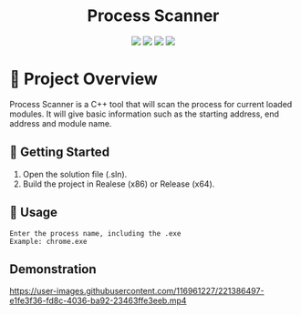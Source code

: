 <h1 align="center">Process Scanner</h1>
<p align="center">
  <img src="https://camo.githubusercontent.com/24a30795e82acbe97d52679bad22f606eb8e81723c08bc271dbd6d9ff0ea7022/68747470733a2f2f696d672e736869656c64732e696f2f62616467652f6c616e67756167652d432532422532422d2532336633346237642e7376673f7374796c653d666f722d7468652d6261646765266c6f676f3d6170707665796f72">
  <img src="https://camo.githubusercontent.com/84f42f3d8ef4a6099b5607c98cbb247321215894bf3ac2e4fb6ee15b3eed619d/68747470733a2f2f696d672e736869656c64732e696f2f62616467652f706c6174666f726d2d57696e646f77732d3030373864372e7376673f7374796c653d666f722d7468652d6261646765266c6f676f3d6170707665796f72">
  <img src="https://camo.githubusercontent.com/5ea2ccf2a2704626d0f780740a4eed86dc5abb7cb150191b16a20a6b6162751d/68747470733a2f2f696d672e736869656c64732e696f2f62616467652f617263682d7836342d677265656e2e7376673f7374796c653d666f722d7468652d6261646765266c6f676f3d6170707665796f72">
  <img src="https://camo.githubusercontent.com/4caf9d14d59a3f73a89fd007854441d3869e6f725cc7363a41d6775a804b3a8f/68747470733a2f2f696d672e736869656c64732e696f2f62616467652f617263682d7838362d7265642e7376673f7374796c653d666f722d7468652d6261646765266c6f676f3d6170707665796f72">
</p>


# 📖 Project Overview
Process Scanner is a C++ tool that will scan the process for current loaded modules.
It will give basic information such as the starting address, end address and module name.

## 🚀 Getting Started
1. Open the solution file (.sln).
2. Build the project in Realese (x86) or Release (x64).

## 🧪 Usage

```
Enter the process name, including the .exe
Example: chrome.exe
```
## Demonstration
https://user-images.githubusercontent.com/116961227/221386497-e1fe3f36-fd8c-4036-ba92-23463ffe3eeb.mp4
